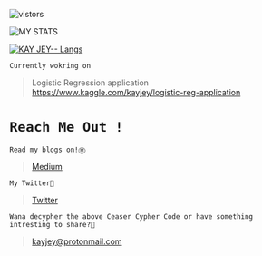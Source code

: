 ![vistors](https://visitor-badge.laobi.icu/badge?page_id=KayJey.KayJey) 

![MY STATS](https://github-readme-stats.vercel.app/api?username=KayJey&show_icons=true&border_color=2e4058)

[![KAY JEY-- Langs](https://github-readme-stats.vercel.app/api/top-langs/?username=KayJey&layout=compact&border_color=2e4058)](https://github.com/KayJey/github-readme-stats)


`Currently wokring on`
> Logistic Regression application
> https://www.kaggle.com/kayjey/logistic-reg-application








 # `Reach Me Out !`


`Read my blogs on!Ⓜ️`
>[Medium](https://kayjey.medium.com//)

`My Twitter🎫`
>[Twitter](https://twitter.com/kay97061184)

`Wana decypher the above Ceaser Cypher Code or have something intresting to share?🧀`
>kayjey@protonmail.com












 









